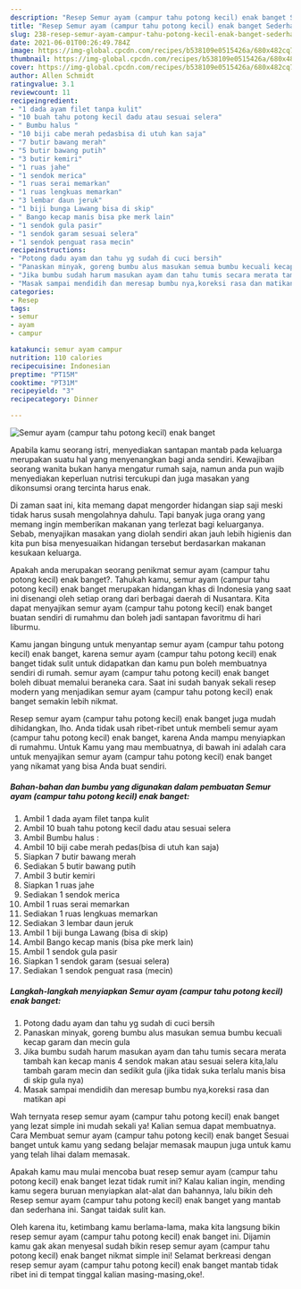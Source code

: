 ```yaml
---
description: "Resep Semur ayam (campur tahu potong kecil) enak banget Sederhana dan Mudah Dibuat"
title: "Resep Semur ayam (campur tahu potong kecil) enak banget Sederhana dan Mudah Dibuat"
slug: 238-resep-semur-ayam-campur-tahu-potong-kecil-enak-banget-sederhana-dan-mudah-dibuat
date: 2021-06-01T00:26:49.784Z
image: https://img-global.cpcdn.com/recipes/b538109e0515426a/680x482cq70/semur-ayam-campur-tahu-potong-kecil-enak-banget-foto-resep-utama.jpg
thumbnail: https://img-global.cpcdn.com/recipes/b538109e0515426a/680x482cq70/semur-ayam-campur-tahu-potong-kecil-enak-banget-foto-resep-utama.jpg
cover: https://img-global.cpcdn.com/recipes/b538109e0515426a/680x482cq70/semur-ayam-campur-tahu-potong-kecil-enak-banget-foto-resep-utama.jpg
author: Allen Schmidt
ratingvalue: 3.1
reviewcount: 11
recipeingredient:
- "1 dada ayam filet tanpa kulit"
- "10 buah tahu potong kecil dadu atau sesuai selera"
- " Bumbu halus "
- "10 biji cabe merah pedasbisa di utuh kan saja"
- "7 butir bawang merah"
- "5 butir bawang putih"
- "3 butir kemiri"
- "1 ruas jahe"
- "1 sendok merica"
- "1 ruas serai memarkan"
- "1 ruas lengkuas memarkan"
- "3 lembar daun jeruk"
- "1 biji bunga Lawang bisa di skip"
- " Bango kecap manis bisa pke merk lain"
- "1 sendok gula pasir"
- "1 sendok garam sesuai selera"
- "1 sendok penguat rasa mecin"
recipeinstructions:
- "Potong dadu ayam dan tahu yg sudah di cuci bersih"
- "Panaskan minyak, goreng bumbu alus masukan semua bumbu kecuali kecap garam dan mecin gula"
- "Jika bumbu sudah harum masukan ayam dan tahu tumis secara merata tambah kan kecap manis 4 sendok makan atau sesuai selera kita,lalu tambah garam mecin dan sedikit gula (jika tidak suka terlalu manis bisa di skip gula nya)"
- "Masak sampai mendidih dan meresap bumbu nya,koreksi rasa dan matikan api"
categories:
- Resep
tags:
- semur
- ayam
- campur

katakunci: semur ayam campur 
nutrition: 110 calories
recipecuisine: Indonesian
preptime: "PT15M"
cooktime: "PT31M"
recipeyield: "3"
recipecategory: Dinner

---
```



![Semur ayam (campur tahu potong kecil) enak banget](https://img-global.cpcdn.com/recipes/b538109e0515426a/680x482cq70/semur-ayam-campur-tahu-potong-kecil-enak-banget-foto-resep-utama.jpg)

Apabila kamu seorang istri, menyediakan santapan mantab pada keluarga merupakan suatu hal yang menyenangkan bagi anda sendiri. Kewajiban seorang  wanita bukan hanya mengatur rumah saja, namun anda pun wajib menyediakan keperluan nutrisi tercukupi dan juga masakan yang dikonsumsi orang tercinta harus enak.

Di zaman  saat ini, kita memang dapat mengorder hidangan siap saji meski tidak harus susah mengolahnya dahulu. Tapi banyak juga orang yang memang ingin memberikan makanan yang terlezat bagi keluarganya. Sebab, menyajikan masakan yang diolah sendiri akan jauh lebih higienis dan kita pun bisa menyesuaikan hidangan tersebut berdasarkan makanan kesukaan keluarga. 



Apakah anda merupakan seorang penikmat semur ayam (campur tahu potong kecil) enak banget?. Tahukah kamu, semur ayam (campur tahu potong kecil) enak banget merupakan hidangan khas di Indonesia yang saat ini disenangi oleh setiap orang dari berbagai daerah di Nusantara. Kita dapat menyajikan semur ayam (campur tahu potong kecil) enak banget buatan sendiri di rumahmu dan boleh jadi santapan favoritmu di hari liburmu.

Kamu jangan bingung untuk menyantap semur ayam (campur tahu potong kecil) enak banget, karena semur ayam (campur tahu potong kecil) enak banget tidak sulit untuk didapatkan dan kamu pun boleh membuatnya sendiri di rumah. semur ayam (campur tahu potong kecil) enak banget boleh dibuat memalui beraneka cara. Saat ini sudah banyak sekali resep modern yang menjadikan semur ayam (campur tahu potong kecil) enak banget semakin lebih nikmat.

Resep semur ayam (campur tahu potong kecil) enak banget juga mudah dihidangkan, lho. Anda tidak usah ribet-ribet untuk membeli semur ayam (campur tahu potong kecil) enak banget, karena Anda mampu menyiapkan di rumahmu. Untuk Kamu yang mau membuatnya, di bawah ini adalah cara untuk menyajikan semur ayam (campur tahu potong kecil) enak banget yang nikamat yang bisa Anda buat sendiri.

<!--inarticleads1-->

##### Bahan-bahan dan bumbu yang digunakan dalam pembuatan Semur ayam (campur tahu potong kecil) enak banget:

1. Ambil 1 dada ayam filet tanpa kulit
1. Ambil 10 buah tahu potong kecil dadu atau sesuai selera
1. Ambil  Bumbu halus :
1. Ambil 10 biji cabe merah pedas(bisa di utuh kan saja)
1. Siapkan 7 butir bawang merah
1. Sediakan 5 butir bawang putih
1. Ambil 3 butir kemiri
1. Siapkan 1 ruas jahe
1. Sediakan 1 sendok merica
1. Ambil 1 ruas serai memarkan
1. Sediakan 1 ruas lengkuas memarkan
1. Sediakan 3 lembar daun jeruk
1. Ambil 1 biji bunga Lawang (bisa di skip)
1. Ambil  Bango kecap manis (bisa pke merk lain)
1. Ambil 1 sendok gula pasir
1. Siapkan 1 sendok garam (sesuai selera)
1. Sediakan 1 sendok penguat rasa (mecin)




<!--inarticleads2-->

##### Langkah-langkah menyiapkan Semur ayam (campur tahu potong kecil) enak banget:

1. Potong dadu ayam dan tahu yg sudah di cuci bersih
1. Panaskan minyak, goreng bumbu alus masukan semua bumbu kecuali kecap garam dan mecin gula
1. Jika bumbu sudah harum masukan ayam dan tahu tumis secara merata tambah kan kecap manis 4 sendok makan atau sesuai selera kita,lalu tambah garam mecin dan sedikit gula (jika tidak suka terlalu manis bisa di skip gula nya)
1. Masak sampai mendidih dan meresap bumbu nya,koreksi rasa dan matikan api




Wah ternyata resep semur ayam (campur tahu potong kecil) enak banget yang lezat simple ini mudah sekali ya! Kalian semua dapat membuatnya. Cara Membuat semur ayam (campur tahu potong kecil) enak banget Sesuai banget untuk kamu yang sedang belajar memasak maupun juga untuk kamu yang telah lihai dalam memasak.

Apakah kamu mau mulai mencoba buat resep semur ayam (campur tahu potong kecil) enak banget lezat tidak rumit ini? Kalau kalian ingin, mending kamu segera buruan menyiapkan alat-alat dan bahannya, lalu bikin deh Resep semur ayam (campur tahu potong kecil) enak banget yang mantab dan sederhana ini. Sangat taidak sulit kan. 

Oleh karena itu, ketimbang kamu berlama-lama, maka kita langsung bikin resep semur ayam (campur tahu potong kecil) enak banget ini. Dijamin kamu gak akan menyesal sudah bikin resep semur ayam (campur tahu potong kecil) enak banget nikmat simple ini! Selamat berkreasi dengan resep semur ayam (campur tahu potong kecil) enak banget mantab tidak ribet ini di tempat tinggal kalian masing-masing,oke!.

